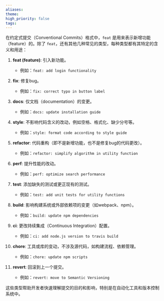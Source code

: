 ```yaml
---
aliases: 
theme: 
high_priority: false
tags:
---
```

在约定式提交（Conventional Commits）格式中，`feat` 是用来表示新增功能（feature）的。除了 `feat`，还有其他几种常见的类型，每种类型都有其特定的含义和用途：

1. **feat (feature)**: 引入新功能。
   - 例如：`feat: add login functionality`

2. **fix**: 修复bug。
   - 例如：`fix: correct typo in button label`

3. **docs**: 仅文档（documentation）的变更。
   - 例如：`docs: update installation guide`

4. **style**: 不影响代码含义的改动，例如空格、格式化、缺少分号等。
   - 例如：`style: format code according to style guide`

5. **refactor**: 代码重构（即不是新增功能，也不是修复bug的代码更改）。
   - 例如：`refactor: simplify algorithm in utility function`

6. **perf**: 提升性能的改动。
   - 例如：`perf: optimize search performance`

7. **test**: 添加缺失的测试或更正现有的测试。
   - 例如：`test: add unit tests for utility functions`

8. **build**: 影响构建系统或外部依赖项的变更（如webpack、npm）。
   - 例如：`build: update npm dependencies`

9. **ci**: 更改持续集成（Continuous Integration）配置。
   - 例如：`ci: add node.js version to travis build`

10. **chore**: 工具或库的变动，不涉及源代码，如构建流程、依赖管理。
    - 例如：`chore: update npm scripts`

11. **revert**: 回滚到上一个提交。
    - 例如：`revert: move to Semantic Versioning`

这些类型帮助开发者快速理解提交的目的和影响，特别是在自动化工具和版本控制系统中。
